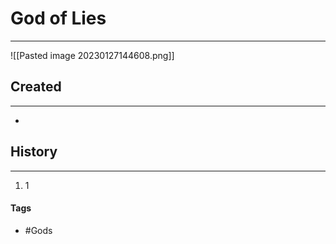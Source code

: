 # God of Lies
---
![[Pasted image 20230127144608.png]]

## Created
---
-  

## History
---
1. 1

#### Tags 
- #Gods 